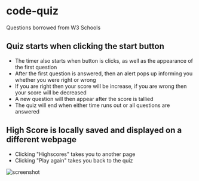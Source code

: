 # code-quiz

Questions borrowed from W3 Schools

## Quiz starts when clicking the start button
* The timer also starts when button is clicks, as well as the appearance of the first question
* After the first question is answered, then an alert pops up informing you whether you were right or wrong
* If you are right then your score will be increase, if you are wrong then your score will be decreased
* A new question will then appear after the score is tallied
* The quiz will end when either time runs out or all questions are answered

## High Score is locally saved and displayed on a different webpage
* Clicking "Highscores" takes you to another page
* Clicking "Play again" takes you back to the quiz

![screenshot](https://user-images.githubusercontent.com/99766422/160306229-f73e5e05-1db8-43d1-b611-86bcde29e3c8.png)
